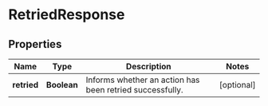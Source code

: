 
# RetriedResponse

## Properties
Name | Type | Description | Notes
------------ | ------------- | ------------- | -------------
**retried** | **Boolean** | Informs whether an action has been retried successfully. |  [optional]



